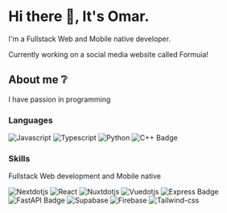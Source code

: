 # Hi there 👋, It's Omar.
I'm a Fullstack Web and Mobile native developer. 

Currently working on a social media website called Formuia!

## About me ❔
I have passion in programming

### Languages
![Javascript](https://img.shields.io/badge/JavaScript-F7DF1E.svg?style=for-the-badge&logo=JavaScript&logoColor=black)
![Typescript](https://img.shields.io/badge/TypeScript-3178C6.svg?style=for-the-badge&logo=TypeScript&logoColor=white)
![Python](https://img.shields.io/badge/Python-3776AB?logo=python&logoColor=fff&style=for-the-badge)
![C++ Badge](https://img.shields.io/badge/C%2B%2B-00599C?logo=cplusplus&logoColor=fff&style=for-the-badge)

### Skills
Fullstack Web development and Mobile native

![Nextdotjs](https://img.shields.io/badge/next-000000?style=for-the-badge&logo=nextdotjs&logoColor=white)
![React](https://img.shields.io/badge/React-000000?style=for-the-badge&logo=React&logoColor=blue)
![Nuxtdotjs](https://img.shields.io/badge/nuxt-4FC08D?style=for-the-badge&logo=nuxtdotjs&logoColor=white)
![Vuedotjs](https://img.shields.io/badge/vue-4FC08D?style=for-the-badge&logo=vuedotjs&logoColor=white)
![Express Badge](https://img.shields.io/badge/Express-000?logo=express&logoColor=fff&style=for-the-badge)
![FastAPI Badge](https://img.shields.io/badge/FastAPI-009688?logo=fastapi&logoColor=fff&style=for-the-badge)
![Supabase](https://img.shields.io/badge/supabase-4FC08D?style=for-the-badge&logo=supabase&logoColor=white)
![Firebase](https://img.shields.io/badge/firebase-FFCA28?style=for-the-badge&logo=firebase&logoColor=white)
![Tailwind-css](https://img.shields.io/badge/tailwind_css-06B6D4?style=for-the-badge&logo=tailwind-css&logoColor=white)
<!--
**gamerlord295/gamerlord295** is a ✨ _special_ ✨ repository because its `README.md` (this file) appears on your GitHub profile.

Here are some ideas to get you started:

- 🔭 I’m currently working on ...
- 🌱 I’m currently learning ...
- 👯 I’m looking to collaborate on ...
- 🤔 I’m looking for help with ...
- 💬 Ask me about ...
- 📫 How to reach me: ...
- 😄 Pronouns: ...
- ⚡ Fun fact: ...
-->
